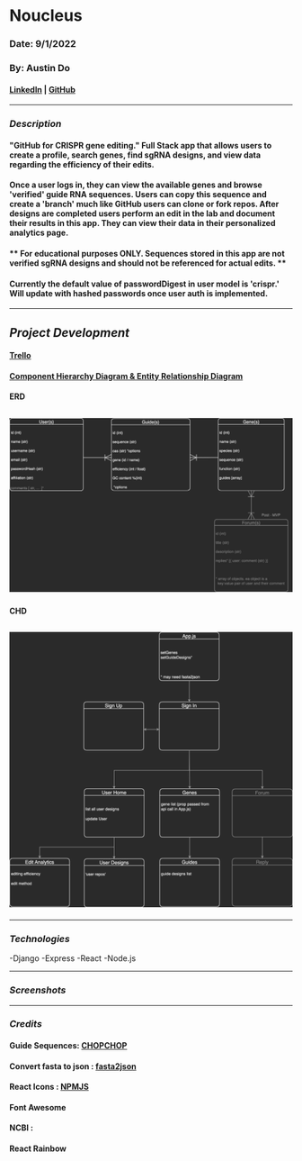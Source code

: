 # Noucleus

### Date: 9/1/2022

### By: Austin Do

#### **[LinkedIn](https://www.linkedin.com/in/austin-do/) | [GitHub](https://github.com/austinndo)**

---

### **_Description_**

#### "GitHub for CRISPR gene editing." Full Stack app that allows users to create a profile, search genes, find sgRNA designs, and view data regarding the efficiency of their edits. 

#### Once a user logs in, they can view the available genes and browse 'verified' guide RNA sequences. Users can copy this sequence and create a 'branch' much like GitHub users can clone or fork repos. After designs are completed users perform an edit in the lab and document their results in this app. They can view their data in their personalized analytics page.

#### ** For educational purposes ONLY. Sequences stored in this app are not verified sgRNA designs and should not be referenced for actual edits. **

#### Currently the default value of passwordDigest in user model is 'crispr.' Will update with hashed passwords once user auth is implemented.

---

## **_Project Development_**

#### [Trello](https://trello.com/b/tiJYqIX3/noucleus)

#### [Component Hierarchy Diagram & Entity Relationship Diagram](https://drive.google.com/file/d/1x6N4Yl0RrmxWbYWI9EULrYzNMu_36lxb/view?usp=sharing)

#### ERD
## ![Image](/pitch_assets/Noucleus_ERD.png)

#### CHD
## ![Image](/pitch_assets/Noucleus_Component_Hierarchy.png)



---

### **_Technologies_**

-Django
-Express
-React
-Node.js

---

### **_Screenshots_**


---

### **_Credits_**

#### Guide Sequences: [CHOPCHOP](https://chopchop.cbu.uib.no/)

#### Convert fasta to json : [fasta2json](https://www.npmjs.com/package/fasta2json)

#### React Icons : [NPMJS](https://www.npmjs.com/package/react-icons)

#### Font Awesome

#### NCBI :

#### React Rainbow 
